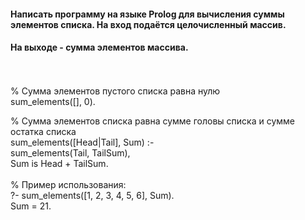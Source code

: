 #### Написать программу на языке Prolog для вычисления суммы элементов списка. На вход подаётся целочисленный массив. 
#### На выходе - сумма элементов массива.
\
\
% Сумма элементов пустого списка равна нулю \
sum_elements([], 0). 

% Сумма элементов списка равна сумме головы списка и сумме остатка списка \
sum_elements([Head|Tail], Sum) :- \
    sum_elements(Tail, TailSum),  \
    Sum is Head + TailSum. \
\
% Пример использования: \
?- sum_elements([1, 2, 3, 4, 5, 6], Sum). \
Sum = 21.
